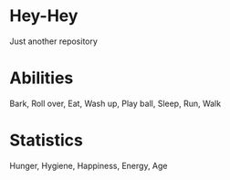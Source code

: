 # Hey-Hey
Just another repository

# Abilities
Bark,
Roll over,
Eat,
Wash up,
Play ball,
Sleep,
Run,
Walk

# Statistics
Hunger,
Hygiene,
Happiness,
Energy,
Age

